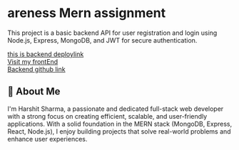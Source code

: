 
<h1>areness Mern assignment</h1>

This project is a basic backend API for user registration and login using Node.js, Express, MongoDB, and JWT for secure authentication.

  <a href="https://areness-assignment-wjeu.onrender.com/home">this is backend deploylink</a>
  </br>
  <a href="https://arenessharshitmern.netlify.app/">Visit my frontEnd</a>
  </br>
  <a href="https://github.com/HarshitSharma2250/areness_assignment">Backend github link</a>
  



<h2>🚀 About Me</h2>
I'm Harshit Sharma, a passionate and dedicated full-stack web developer with a strong focus on creating efficient, scalable, and user-friendly applications. With a solid foundation in the MERN stack (MongoDB, Express, React, Node.js), I enjoy building projects that solve real-world problems and enhance user experiences.


 
